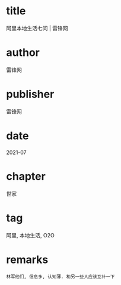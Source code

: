 # title
阿里本地生活七问 | 雷锋网

# author
雷锋网

# publisher
雷锋网

# date
2021-07

# chapter
世家

# tag
阿里, 本地生活, O2O

# remarks
`林军他们, 信息多, 认知薄. 和另一些人应该互补一下`
